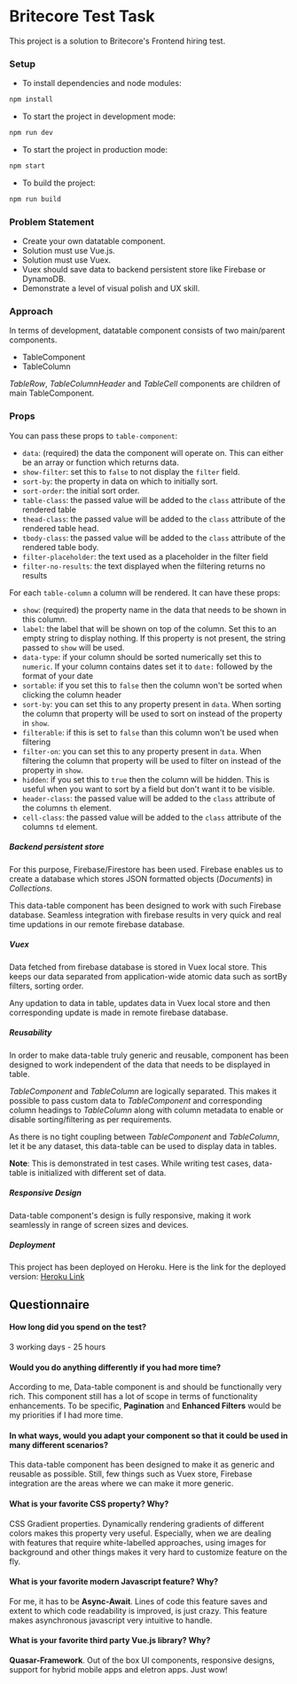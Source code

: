 # Britecore Test Task
This project is a solution to Britecore's Frontend hiring test.

### Setup
- To install dependencies and node modules:
```bash
npm install
```
- To start the project in development mode:
```bash
npm run dev
```
- To start the project in production mode:
```bash
npm start
```
- To build the project:
```bash
npm run build
```

### Problem Statement
- Create your own datatable component.
- Solution must use Vue.js.
- Solution must use Vuex.
- Vuex should save data to backend persistent store like Firebase or DynamoDB.
- Demonstrate a level of visual polish and UX skill.

### Approach
In terms of development, datatable component consists of two main/parent components.
- TableComponent
- TableColumn

*TableRow*, *TableColumnHeader* and *TableCell* components are children of main TableComponent.

### Props

You can pass these props to `table-component`:

- `data`: (required) the data the component will operate on. This can either be an array or function which returns data.
- `show-filter`: set this to `false` to not display the `filter` field.
- `sort-by`: the property in data on which to initially sort.
- `sort-order`: the initial sort order.
- `table-class`: the passed value will be added to the `class` attribute of the rendered table
- `thead-class`: the passed value will be added to the `class` attribute of the rendered table head.
- `tbody-class`: the passed value will be added to the `class` attribute of the rendered table body.
- `filter-placeholder`: the text used as a placeholder in the filter field
- `filter-no-results`: the text displayed when the filtering returns no results

For each `table-column` a column will be rendered. It can have these props:

- `show`: (required) the property name in the data that needs to be shown in this column.
- `label`: the label that will be shown on top of the column. Set this to an empty string to display nothing. If this property is not present, the string passed to `show` will be used.
- `data-type`: if your column should be sorted numerically set this to `numeric`. If your column contains dates set it to `date:` followed by the format of your date
- `sortable`: if you set this to `false` then the column won't be sorted when clicking the column header
- `sort-by`: you can set this to any property present in `data`. When sorting the column that property will be used to sort on instead of the property in `show`.
- `filterable`: if this is set to `false` than this column won't be used when filtering
- `filter-on`: you can set this to any property present in `data`. When filtering the column that property will be used to filter on instead of the property in `show`.
- `hidden`: if you set this to `true` then the column will be hidden. This is useful when you want to sort by a field but don't want it to be visible.
- `header-class`: the passed value will be added to the `class` attribute of the columns `th` element.
- `cell-class`: the passed value will be added to the `class` attribute of the columns `td` element.


##### Backend persistent store

For this purpose, Firebase/Firestore has been used. Firebase enables us to create a database which stores JSON formatted objects (*Documents*) in *Collections*.

This data-table component has been designed to work with such Firebase database. Seamless integration with firebase results in very quick and real time updations in our remote firebase database.

##### Vuex

Data fetched from firebase database is stored in Vuex local store. This keeps our data separated from application-wide atomic data such as sortBy filters, sorting order.

Any updation to data in table, updates data in Vuex local store and then corresponding update is made in remote firebase database.

##### Reusability
In order to make data-table truly generic and reusable, component has been designed to work independent of the data that needs to be displayed in table.

*TableComponent* and *TableColumn* are logically separated. This makes it possible to pass custom data to *TableComponent* and corresponding column headings to *TableColumn* along with column metadata to enable or disable sorting/filtering as per requirements.

As there is no tight coupling between *TableComponent* and *TableColumn*, let it be any dataset, this data-table can be used to display data in tables.

**Note**: This is demonstrated in test cases. While writing test cases, data-table is initialized with different set of data.

##### Responsive Design

Data-table component's design is fully responsive, making it work seamlessly in range of screen sizes and devices.


##### Deployment

This project has been deployed on Heroku. Here is the link for the deployed version: [Heroku Link](https://britecore-test-task.herokuapp.com/)

## Questionnaire

#### How long did you spend on the test?
3 working  days - 25 hours

#### Would you do anything differently if you had more time?
According to me, Data-table component is and should be functionally very rich. This component still has a lot of scope in terms of functionality enhancements. To be specific, **Pagination** and **Enhanced Filters** would be my priorities if I had more time.

#### In what ways, would you adapt your component so that it could be used in many different scenarios?
This data-table component has been designed to make it as generic and reusable as possible. Still, few things such as Vuex store, Firebase integration are the areas where we can make it more generic.

#### What is your favorite CSS property? Why?
CSS Gradient properties. Dynamically rendering gradients of different colors makes this property very useful. Especially, when we are dealing with features that require white-labelled approaches, using images for background and other things makes it very hard to customize feature on the fly.

#### What is your favorite modern Javascript feature? Why?
For me, it has to be **Async-Await**. Lines of code this feature saves and extent to which code readability is improved, is just crazy. This feature makes asynchronous javascript very intuitive to handle.

#### What is your favorite third party Vue.js library? Why?
**Quasar-Framework**. Out of the box UI components, responsive designs, support for hybrid mobile apps and eletron apps. Just wow!

